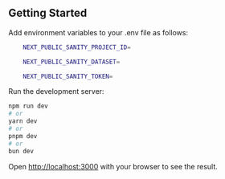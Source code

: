 ## Getting Started

Add environment variables to your .env file as follows:

```bash 
    NEXT_PUBLIC_SANITY_PROJECT_ID=
```

```bash
    NEXT_PUBLIC_SANITY_DATASET=
```

```bash   
    NEXT_PUBLIC_SANITY_TOKEN= 
```

Run the development server:

```bash 
npm run dev
# or
yarn dev
# or
pnpm dev
# or
bun dev
```

Open [http://localhost:3000](http://localhost:3000) with your browser to see the result.
